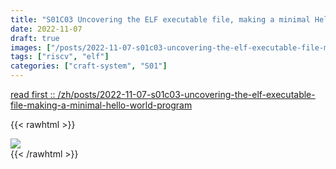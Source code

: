 ```yaml
---
title: "S01C03 Uncovering the ELF executable file, making a minimal Hello World program only 70 bytes"
date: 2022-11-07
draft: true
images: ["/posts/2022-11-07-s01c03-uncovering-the-elf-executable-file-making-a-minimal-hello-world-program/images/hello-world-assembly.png"]
tags: ["riscv", "elf"]
categories: ["craft-system", "S01"]
---
```


[read first :: /zh/posts/2022-11-07-s01c03-uncovering-the-elf-executable-file-making-a-minimal-hello-world-program](/zh/posts/2022-11-07-s01c03-uncovering-the-elf-executable-file-making-a-minimal-hello-world-program)

{{< rawhtml >}}
<div>
    <img src="/images/subscribe-and-donate.en.png" class="block-image image-480px"/>
</div>
{{< /rawhtml >}}